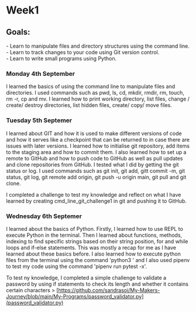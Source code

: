 <h1>Week1</h1>

<h2>Goals:</h2>
- Learn to manipulate files and directory structures using the command line.<br>
- Learn to track changes to your code using Git version control.<br>
- Learn to write small programs using Python.<br>

<h3>Monday 4th September</h3>
I learned the basics of using the command line to manipulate files and directories.
I used commands such as pwd, ls, cd, mkdir, rmdir, rm, touch, rm -r, cp and mv.
I learned how to print working directory, list files, change / create/ destroy directories, list hidden files, create/ copy/ move files.

<h3>Tuesday 5th Septemer</h3>
I learned about GIT and how it is used to make different versions of code and how it serves like a checkpoint that can be returned to in case there are issues with later versions. 
I learned how to initialise git repository, add items to the staging area and how to commit them. I also learned how to set up a remote to GitHub and how to push code to GitHub as well as pull updates and clone repositories from GitHub. I tested what I did by getting the git status or log.
I used commands such as git init, git add, gitt commit -m, git status, git log, git remote add origin, git push -u origin main, git pull and git clone.

I completed a challenge to test my knowledge and reflect on what I have learned by creating cmd_line_git_challenge1 in git and pushing it to GitHub.

<h3>Wednesday 6th Septemer</h3>
I learned about the basics of Python. Firstly, I learned how to use REPL to execute Python in the terminal. Then I learned about functions, methods, indexing to find specific strings based on their string position, for and while loops and if-else statements. This was mostly a recap for me as I have learned about these basics before. I also learned how to execute python files from the terminal using the command 'python3 <file_name.py>' and I also used pipenv to test my code using the command 'pipenv run pytest -x'.

To test ny knowledge, I completed a simple challenge to validate a password by using if statements to check its length and whether it contains certain characters > [https://github.com/sandrasoi/My-Makers-Journey/blob/main/My-Programs/password_validator.py](password_validator.py)
